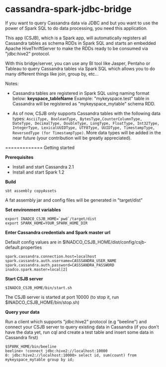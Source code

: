 

# cassandra-spark-jdbc-bridge
If you want to query Cassandra data via JDBC and but you want to use the power of Spark SQL to do data processing, you need this application.

This app (CSJB), which is a Spark app, will automatically registers all Cassandra tables as schema RDDs in Spark SQL and starts an embedded Apache HiveThriftServer to make the RDDs ready to be consumed via "jdbc:hive2" protocol.

With this bridge/server, you can use any BI tool like Jasper, Pentaho or Tableau to query Cassandra tables via Spark SQL which allows you to do many different things like join, group by, etc...

Notes: 

 - Cassandra tables are registered in Spark SQL using naming format below:
**keyspace_tableName**
Example: "mykeyspace.test" table in Cassandra will be registered as "mykeyspace_mytable" schema RDD.

 - As of now, CSJB only supports Cassandra tables with the following data types: `AsciiType, BooleanType, BytesType,CounterColumnType, DateType, DecimalType, DoubleType, LongType, FloatType, Int32Type, IntegerType, LexicalUUIDType, UTF8Type, UUIDType, TimestampType, ReversedType (for TimestampType)`. More data types will be added in the near future (your contribution will be greatly appreciated). 

=============
Getting started

**Prerequisites**

 - Install and start Cassandra 2.1
 - Install and start Spark 1.2
 
**Build**

    sbt assembly copyAssets

 A fat assembly jar and config files will be generated in "target/dist"
 
 **Set environment variables** 

    export INADCO_CSJB_HOME=`pwd`/target/dist
    export SPARK_HOME=YOUR_SPARK_HOME_DIR

 **Enter Cassandra credentials and Spark master url**
 
 Default config values are in $INADCO_CSJB_HOME/dist/config/csjb-default.properties

    spark.cassandra.connection.host=localhost
    spark.cassandra.auth.username=CASSSANDRA_USER_NAME
    spark.cassandra.auth.password=CASSSANDRA_PASSWORD
    inadco.spark.master=local[2]
    
**Start CSJB server** 

    $INADCO_CSJB_HOME/bin/start.sh

The CSJB server is started at port 10000 
(to stop it, run $INADCO_CSJB_HOME/bin/stop.sh)
    
**Query your data**

Run a client which supports "jdbc:hive2" protocol (e.g "beeline") and connect your CSJB server to query existing data in Cassandra (if you don't have the data yet, run cql and create a test table and insert some data in Cassandra first)

    $SPARK_HOME/bin/beeline
    beeline> !connect jdbc:hive2://localhost:10000
    0: jdbc:hive2://localhost:10000> select id, sum(count) from mykeyspace_mytable group by id;
